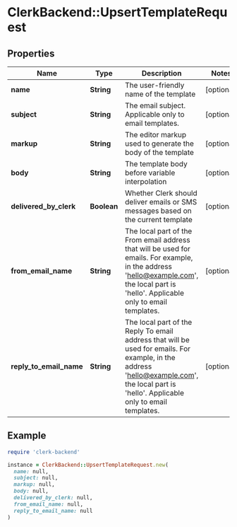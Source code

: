 # ClerkBackend::UpsertTemplateRequest

## Properties

| Name | Type | Description | Notes |
| ---- | ---- | ----------- | ----- |
| **name** | **String** | The user-friendly name of the template | [optional] |
| **subject** | **String** | The email subject. Applicable only to email templates. | [optional] |
| **markup** | **String** | The editor markup used to generate the body of the template | [optional] |
| **body** | **String** | The template body before variable interpolation | [optional] |
| **delivered_by_clerk** | **Boolean** | Whether Clerk should deliver emails or SMS messages based on the current template | [optional] |
| **from_email_name** | **String** | The local part of the From email address that will be used for emails. For example, in the address &#39;hello@example.com&#39;, the local part is &#39;hello&#39;. Applicable only to email templates. | [optional] |
| **reply_to_email_name** | **String** | The local part of the Reply To email address that will be used for emails. For example, in the address &#39;hello@example.com&#39;, the local part is &#39;hello&#39;. Applicable only to email templates. | [optional] |

## Example

```ruby
require 'clerk-backend'

instance = ClerkBackend::UpsertTemplateRequest.new(
  name: null,
  subject: null,
  markup: null,
  body: null,
  delivered_by_clerk: null,
  from_email_name: null,
  reply_to_email_name: null
)
```

